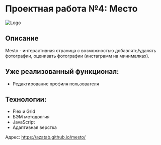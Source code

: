 # Проектная работа №4: Место

![Logo](https://azatab.github.io/mesto/images/logo-vect.svg)

## Описание

Mesto - интерактивная страница с возможностью добавлять/удалять фотографии, оценивать фотографии (инстаграмм на минималках).

## Уже реализованный функционал:

* Редактирование профиля пользователя

## Технологии:

* Flex и Grid
* БЭМ методолгия
* JavaScript
* Адаптивная верстка

Адрес: https://azatab.github.io/mesto/
